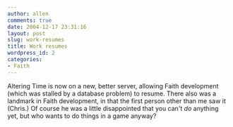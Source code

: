 ```yaml
---
author: allen
comments: true
date: 2004-12-17 23:31:16
layout: post
slug: work-resumes
title: Work resumes
wordpress_id: 2
categories:
- Faith
---
```


Altering Time is now on a new, better server, allowing Faith development (which was stalled by a database problem) to resume. There also was a landmark in Faith development, in that the first person other than me saw it (Chris.) Of course he was a little disappointed that you can't _do_ anything yet, but who wants to do things in a game anyway?
